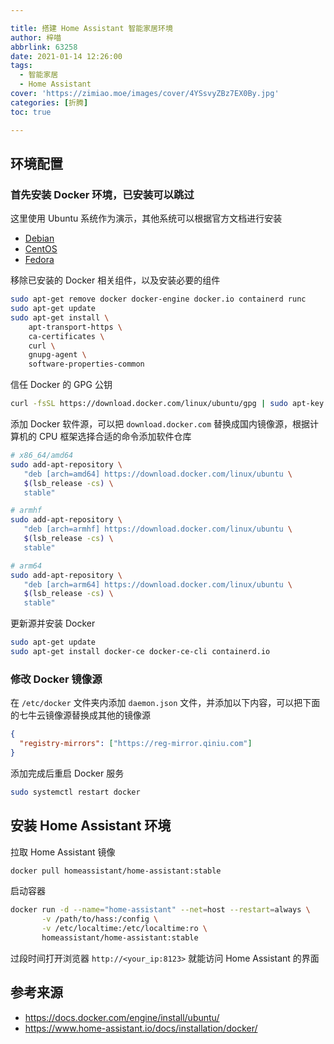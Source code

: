 ```yaml
---

title: 搭建 Home Assistant 智能家居环境
author: 梓喵
abbrlink: 63258
date: 2021-01-14 12:26:00
tags:
  - 智能家居
  - Home Assistant
cover: 'https://zimiao.moe/images/cover/4YSsvyZBz7EX0By.jpg'
categories: [折腾]
toc: true

---
```


## 环境配置

### 首先安装 Docker 环境，已安装可以跳过

这里使用 Ubuntu 系统作为演示，其他系统可以根据官方文档进行安装

- [Debian](https://docs.docker.com/engine/install/debian/)
- [CentOS](https://docs.docker.com/engine/install/centos/)
- [Fedora](https://docs.docker.com/engine/install/fedora/)

移除已安装的 Docker 相关组件，以及安装必要的组件

```bash
sudo apt-get remove docker docker-engine docker.io containerd runc
sudo apt-get update
sudo apt-get install \
    apt-transport-https \
    ca-certificates \
    curl \
    gnupg-agent \
    software-properties-common
```

信任 Docker 的 GPG 公钥

```bash
curl -fsSL https://download.docker.com/linux/ubuntu/gpg | sudo apt-key add -
```

添加 Docker 软件源，可以把 `download.docker.com` 替换成国内镜像源，根据计算机的 CPU 框架选择合适的命令添加软件仓库

```bash
# x86_64/amd64
sudo add-apt-repository \
   "deb [arch=amd64] https://download.docker.com/linux/ubuntu \
   $(lsb_release -cs) \
   stable"

# armhf
sudo add-apt-repository \
   "deb [arch=armhf] https://download.docker.com/linux/ubuntu \
   $(lsb_release -cs) \
   stable"

# arm64
sudo add-apt-repository \
   "deb [arch=arm64] https://download.docker.com/linux/ubuntu \
   $(lsb_release -cs) \
   stable"
```

更新源并安装 Docker

```bash
sudo apt-get update
sudo apt-get install docker-ce docker-ce-cli containerd.io
```

### 修改 Docker 镜像源

在 `/etc/docker` 文件夹内添加 `daemon.json` 文件，并添加以下内容，可以把下面的七牛云镜像源替换成其他的镜像源

```json
{
  "registry-mirrors": ["https://reg-mirror.qiniu.com"]
}
```

添加完成后重启 Docker 服务

```bash
sudo systemctl restart docker
```

## 安装 Home Assistant 环境

拉取 Home Assistant 镜像

```bash
docker pull homeassistant/home-assistant:stable
```

启动容器

```bash
docker run -d --name="home-assistant" --net=host --restart=always \
       -v /path/to/hass:/config \
       -v /etc/localtime:/etc/localtime:ro \
       homeassistant/home-assistant:stable
```

过段时间打开浏览器 `http://<your_ip:8123>` 就能访问 Home Assistant 的界面

## 参考来源

- <https://docs.docker.com/engine/install/ubuntu/>
- <https://www.home-assistant.io/docs/installation/docker/>

